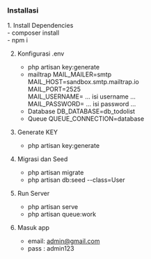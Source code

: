 <h3>Installasi</h3>
1. Install Dependencies <br/>
   - composer install <br/>
   - npm i

2. Konfigurasi .env
   - php artisan key:generate
   - mailtrap
     MAIL_MAILER=smtp <br/>
     MAIL_HOST=sandbox.smtp.mailtrap.io <br/>
     MAIL_PORT=2525 <br/>
     MAIL_USERNAME= ... isi username ... <br/>
     MAIL_PASSWORD= ... isi password ... 
   - Database
     DB_DATABASE=db_todolist
   - Queue
     QUEUE_CONNECTION=database

3. Generate KEY
   - php artisan key:generate

4. Migrasi dan Seed
   - php artisan migrate <br/>
   - php artisan db:seed --class=User
     
5. Run Server
   - php artisan serve <br/>
   - php artisan queue:work

6. Masuk app
    - email: admin@gmail.com <br/>
    - pass : admin123 
